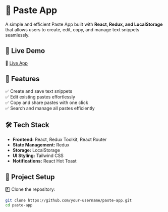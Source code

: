  # 📝 Paste App  

A simple and efficient Paste App built with **React, Redux, and LocalStorage** that allows users to create, edit, copy, and manage text snippets seamlessly.  

## 🚀 Live Demo  
🔗 [Live App](your-vercel-deployment-link)  

## 📌 Features  
✅ Create and save text snippets  
✅ Edit existing pastes effortlessly  
✅ Copy and share pastes with one click  
✅ Search and manage all pastes efficiently  

## 🛠 Tech Stack  
- **Frontend:** React, Redux Toolkit, React Router  
- **State Management:** Redux  
- **Storage:** LocalStorage  
- **UI Styling:** Tailwind CSS  
- **Notifications:** React Hot Toast  

## 📂 Project Setup  

1️⃣ Clone the repository:  
```sh
git clone https://github.com/your-username/paste-app.git
cd paste-app

 




 
